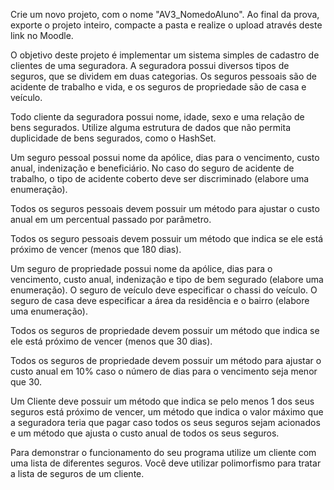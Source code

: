 Crie um novo projeto, com o nome "AV3_NomedoAluno". Ao final da prova, exporte o projeto inteiro, compacte a pasta e realize o upload através deste link no Moodle.

O objetivo deste projeto é implementar um sistema simples de cadastro de clientes de uma seguradora. A seguradora possui diversos tipos de seguros, que se dividem em duas categorias. Os seguros pessoais são de acidente de trabalho e vida, e os seguros de propriedade são de casa e veículo.

Todo cliente da seguradora possui nome, idade, sexo e uma relação de bens segurados. Utilize alguma estrutura de dados que não permita duplicidade de bens segurados, como o HashSet. 

Um seguro pessoal possui nome da apólice, dias para o vencimento, custo anual, indenização e beneficiário. No caso do seguro de acidente de trabalho, o tipo de acidente coberto deve ser discriminado (elabore uma enumeração).

Todos os seguros pessoais devem possuir um método para ajustar o custo anual em um percentual passado por parâmetro.

Todos os seguro pessoais devem possuir um método que indica se ele está próximo de vencer (menos que 180 dias).

Um seguro de propriedade possui nome da apólice, dias para o vencimento, custo anual, indenização e tipo de bem segurado (elabore uma enumeração). O seguro de veículo deve especificar o chassi do veículo. O seguro de casa deve especificar a área da residência e o bairro (elabore uma enumeração).

Todos os seguros de propriedade devem possuir um método que indica se ele está próximo de vencer (menos que 30 dias).

Todos os seguros de propriedade devem possuir um método para ajustar o custo anual em 10% caso o número de dias para o vencimento seja menor que 30.

Um Cliente deve possuir um método que indica se pelo menos 1 dos seus seguros está próximo de vencer, um método que indica o valor máximo que a seguradora teria que pagar caso todos os seus seguros sejam acionados e um método que ajusta o custo anual de todos os seus seguros.

Para demonstrar o funcionamento do seu programa utilize um cliente com uma lista de diferentes seguros. Você deve utilizar polimorfismo para tratar a lista de seguros de um cliente.
